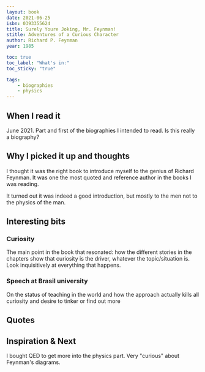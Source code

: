 ```yaml
---
layout: book
date: 2021-06-25
isbn: 0393355624
title: Surely Youre Joking, Mr. Feynman!
stitle: Adventures of a Curious Character
author: Richard P. Feynman
year: 1985

toc: true
toc_label: "What's in:"
toc_sticky: "true"

tags: 
    - biographies
    - physics
---
```


## When I read it
June 2021. Part and first of the biographies I intended to read. Is this really a biography?

## Why I picked it up and thoughts
I thought it was the right book to introduce myself to the genius of Richard Feynman.
It was one the most quoted and reference author in the books I was reading.

It turned out it was indeed a good introduction, but mostly to the men not to the physics of the man.



## Interesting bits

### Curiosity
The main point in the book that resonated: how the different stories in the chapters show that curiosity is the driver, whatever the topic/situation is.
Look inquisitively at everything that happens.

### Speech at Brasil university
On the status of teaching in the world and how the approach actually kills all curiosity and desire to tinker or find out more

## Quotes

## Inspiration & Next

I bought QED to get more into the physics part. Very "curious" about Feynman's diagrams.